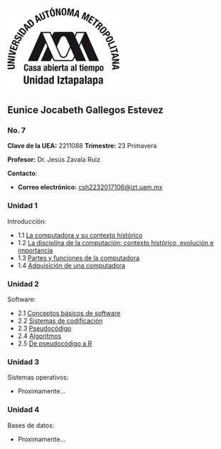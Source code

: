 <img src="https://github.com/EuniceGallegos/Informatica-1/blob/main/Images/uam.png" alt="ejemplo" width="50%"/>

## Eunice Jocabeth Gallegos Estevez
### No. 7

**Clave de la UEA:** 2211088
**Trimestre:** 23 Primavera

**Profesor:** Dr. Jesús Zavala Ruiz

**Contacto**:
- **Correo electrónico:** [csh2232017106@izt.uam.mx](estiviseguritos@gmail.com)

### Unidad 1
Introducción:
- 1.1 [La computadora y su contexto histórico](Practica1.md)
- 1.2 [La disciplina de la computación: contexto histórico, evolución e importancia](Practica2.md)
- 1.3 [Partes y funciones de la computadora](Practica3.md)
- 1.4 [Adquisición de una computadora](Practica4.md)

### Unidad 2
Software:
- 2.1 [Conceptos básicos de software](Practica5.md)
- 2.2 [Sistemas de codificación](Practica6.md)
- 2.3 [Pseudocódigo](Practica7.md)
- 2.4 [Algoritmos](Practica8.md)
- 2.5 [De pseudocódigo a R](Practica9.md)

### Unidad 3
Sistemas operativos:
- Proximamente...

### Unidad 4
Bases de datos:
- Proximamente...


